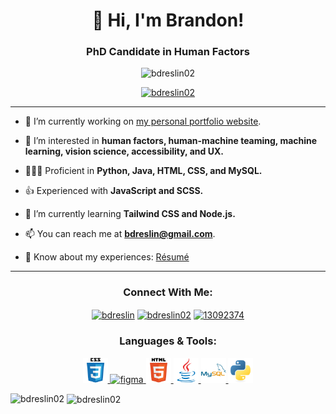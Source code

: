 <h1 align="center">👋 Hi, I'm Brandon!</h1>
<h3 align="center">PhD Candidate in Human Factors</h3>

<p align="center"> <img src="https://komarev.com/ghpvc/?username=bdreslin02&label=Profile%20views&color=0e75b6&style=flat" alt="bdreslin02" /> </p>

<p align="center"> <a href="https://github.com/ryo-ma/github-profile-trophy"><img src="https://github-profile-trophy.vercel.app/?username=bdreslin02" alt="bdreslin02" /></a> </p>

***

- 🔭 I’m currently working on [my personal portfolio website](https://www.brandondreslin.com/).

- 👀 I’m interested in **human factors, human-machine teaming, machine learning, vision science, accessibility, and UX.**

- 👨🏽‍💻 Proficient in **Python, Java, HTML, CSS, and MySQL.**

- 👍 Experienced with **JavaScript and SCSS.**

- 🌱 I’m currently learning **Tailwind CSS and Node.js.**

- 📫 You can reach me at **bdreslin@gmail.com**.

- 📄 Know about my experiences: [Résumé](https://drive.google.com/file/d/1anLbaW0mQSa1jGxP109cJfACXJ0Y6Vp6/view?usp=sharing)

***

<h3 align="center">Connect With Me:</h3>
<p align="center">
<a href="https://linkedin.com/in/bdreslin" target="blank"><img align="center" src="https://raw.githubusercontent.com/rahuldkjain/github-profile-readme-generator/master/src/images/icons/Social/linked-in-alt.svg" alt="bdreslin" height="30" width="40" /></a>
<a href="https://codepen.io/bdreslin02" target="blank"><img align="center" src="https://raw.githubusercontent.com/rahuldkjain/github-profile-readme-generator/master/src/images/icons/Social/codepen.svg" alt="bdreslin02" height="30" width="40" /></a>
<a href="https://stackoverflow.com/users/13092374" target="blank"><img align="center" src="https://raw.githubusercontent.com/rahuldkjain/github-profile-readme-generator/master/src/images/icons/Social/stack-overflow.svg" alt="13092374" height="30" width="40" /></a>
</p>
<h3 align="center">Languages & Tools:</h3>
<p align="center"> <a href="https://www.w3schools.com/css/" target="_blank" rel="noreferrer"> <img src="https://raw.githubusercontent.com/devicons/devicon/master/icons/css3/css3-original-wordmark.svg" alt="css3" width="40" height="40"/> </a> <a href="https://www.figma.com/" target="_blank" rel="noreferrer"> <img src="https://www.vectorlogo.zone/logos/figma/figma-icon.svg" alt="figma" width="40" height="40"/> </a> <a href="https://www.w3.org/html/" target="_blank" rel="noreferrer"> <img src="https://raw.githubusercontent.com/devicons/devicon/master/icons/html5/html5-original-wordmark.svg" alt="html5" width="40" height="40"/> </a> <a href="https://www.java.com" target="_blank" rel="noreferrer"> <img src="https://raw.githubusercontent.com/devicons/devicon/master/icons/java/java-original.svg" alt="java" width="40" height="40"/> </a> <a href="https://www.mysql.com/" target="_blank" rel="noreferrer"> <img src="https://raw.githubusercontent.com/devicons/devicon/master/icons/mysql/mysql-original-wordmark.svg" alt="mysql" width="40" height="40"/> </a> <a href="https://www.python.org" target="_blank" rel="noreferrer"> <img src="https://raw.githubusercontent.com/devicons/devicon/master/icons/python/python-original.svg" alt="python" width="40" height="40"/> </a> </p>
<p><img align="left" src="https://github-readme-stats.vercel.app/api/top-langs?username=bdreslin02&show_icons=true&locale=en&layout=compact&theme=github_dark" alt="bdreslin02" /></p>
<p>&nbsp;<img align="center" src="https://github-readme-stats.vercel.app/api?username=bdreslin02&show_icons=true&locale=en&theme=github_dark" alt="bdreslin02" /></p>
<!---
bdreslin02/bdreslin02 is a ✨ special ✨ repository because its `README.md` (this file) appears on your GitHub profile.
You can click the Preview link to take a look at your changes.
--->
